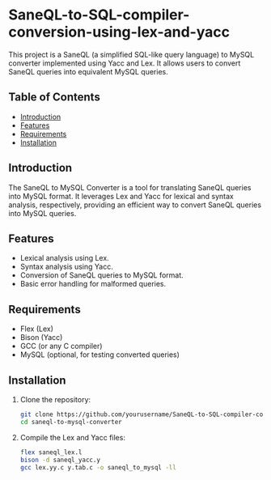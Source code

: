 # SaneQL-to-SQL-compiler-conversion-using-lex-and-yacc

This project is a SaneQL (a simplified SQL-like query language) to MySQL converter implemented using Yacc and Lex. It allows users to convert SaneQL queries into equivalent MySQL queries.

## Table of Contents

- [Introduction](#introduction)
- [Features](#features)
- [Requirements](#requirements)
- [Installation](#installation)


## Introduction

The SaneQL to MySQL Converter is a tool for translating SaneQL queries into MySQL format. It leverages Lex and Yacc for lexical and syntax analysis, respectively, providing an efficient way to convert SaneQL queries into MySQL queries.

## Features

- Lexical analysis using Lex.
- Syntax analysis using Yacc.
- Conversion of SaneQL queries to MySQL format.
- Basic error handling for malformed queries.

## Requirements

- Flex (Lex)
- Bison (Yacc)
- GCC (or any C compiler)
- MySQL (optional, for testing converted queries)

## Installation

1. Clone the repository:
    ```sh
    git clone https://github.com/yourusername/SaneQL-to-SQL-compiler-conversion-using-lex-and-yacc.git
    cd saneql-to-mysql-converter
    ```

2. Compile the Lex and Yacc files:
    ```sh
    flex saneql_lex.l
    bison -d saneql_yacc.y
    gcc lex.yy.c y.tab.c -o saneql_to_mysql -ll
    ```
